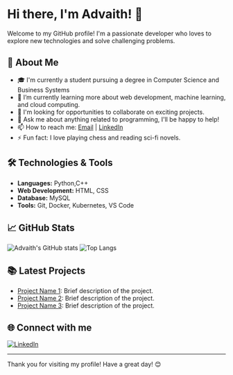 # Hi there, I'm Advaith! 👋

Welcome to my GitHub profile! I'm a passionate developer who loves to explore new technologies and solve challenging problems. 

## 🚀 About Me

- 🎓 I'm currently a student pursuing a degree in Computer Science and Business Systems
- 🌱 I’m currently learning more about web development, machine learning, and cloud computing.
- 💼 I'm looking for opportunities to collaborate on exciting projects.
- 💬 Ask me about anything related to programming, I'll be happy to help!
- 📫 How to reach me: [Email](mailto:advaithsmenon8@gmail.com) | [LinkedIn](https://www.linkedin.com/in/advaith-s-menon/)
- ⚡ Fun fact: I love playing chess and reading sci-fi novels.

## 🛠️ Technologies & Tools

- **Languages:**  Python,C++
- **Web Development:** HTML, CSS
- **Database:** MySQL
- **Tools:** Git, Docker, Kubernetes, VS Code

## 📈 GitHub Stats

![Advaith's GitHub stats](https://github-readme-stats.vercel.app/api?username=Advaith190304&show_icons=true&theme=radical)
![Top Langs](https://github-readme-stats.vercel.app/api/top-langs/?username=Advaith190304&layout=compact&theme=radical)

## 📚 Latest Projects

- [Project Name 1](https://github.com/Advaith190304/project-name-1): Brief description of the project.
- [Project Name 2](https://github.com/Advaith190304/project-name-2): Brief description of the project.
- [Project Name 3](https://github.com/Advaith190304/project-name-3): Brief description of the project.

## 🌐 Connect with me

[![LinkedIn](https://img.shields.io/badge/-LinkedIn-blue?style=flat&logo=Linkedin&logoColor=white)](https://www.linkedin.com/in/advaith190304/)

---

Thank you for visiting my profile! Have a great day! 😊
